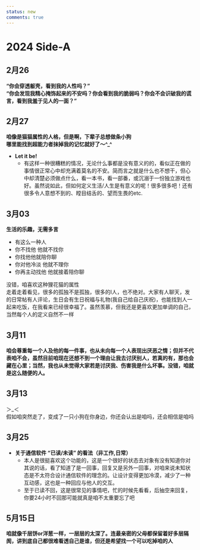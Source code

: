```yaml
---
status: new
comments: true
---
```

# **2024 Side-A**

## 2月26
**“你会穿透躯壳，看到我的人性吗？”**  
**“你会发现我精心掩饰起来的不安吗？你会看到我的脆弱吗？你会不会识破我的谎言，看到我羞于见人的一面？”**

## 2月27
**咱像是猫猫属性的人格，但是啊，下辈子总想做条小狗**  
**哪里能找到超能力者抹掉我的记忆就好了～^_^**  

- **Let it be!**  
    - 有这样一种很糟糕的情况，无论什么事都是没有意义的的，看似正在做的事情很正常心中却充满着莫名的不安。简而言之就是什么也不想干，但心中却清楚必须做点什么，看一本书，看一部番，或沉溺于一份独立游戏也好。虽然说如此，但如何定义生活/人生是有意义的呢！很多很多吧！还有很多令人意想不到的、瞠目结舌的、望而生畏的etc.

## 3月03
**生活的乐趣，无需多言**

- 有这么一种人
- 你不找他 他就不找你
- 你找他他就陪你聊
- 你对他冷淡 他就不理你
- 你再主动找他 他就接着陪你聊

没错，咱喜欢这种狸花猫的属性  
走着走着看见，很多的孤独不是孤独，很多的I人，也不绝对。大家有人聊天，发的日常帖有人评论，生日会有生日祝福与礼物(我自己给自己庆祝)，也能找到人一起来吃饭，在我看来已经很幸福了。虽然羡慕，但我还是更喜欢更加单调的自己，当然每个人的定义自然不一样

## 3月11
**咱会尊重每一个人及他的每一件事，也从未向每一个人表现出厌恶之情；但并不代表咱不会，虽然目前咱现在还想不到一个理由让我去讨厌别人，若真的有，那也会藏在心里；当然，我也从未觉得大家若是讨厌我、伤害我是什么坏事。没错，咱就是这么随便的人。**

## 3月13
＞_＜  
假如咱突然走了，变成了一只小狗在你身边，你还会认出是咱吗，还会相信是咱吗

## 3月25
- **关于通信软件 “已读/未读” 的看法（非工作,日常）**
    - 本人是很挺喜欢这个功能的，这是一个很好的状态去对象有没有知道你对其说的话，看了知道了是一回事，回复又是另外一回事，对咱来说未知状态是不太符合设计通信软件的理念的。让设计变得更加冷漠，减少了一种互动感，这也是一种回应与他人的交互。  
    - 至于已读不回，这是很常见的事情吧，忙的时候先看看，后抽空来回复，你要24小时不回那可能就真是咱不太重要忘了吧

## 5月15日
**咱就像千层饼or洋葱一样，一层层的太深了。连最亲密的父母都保留着好多层隔阂，讲到底自己都很难看透自己是谁，但还是希望找一个可以吃掉咱的人**


